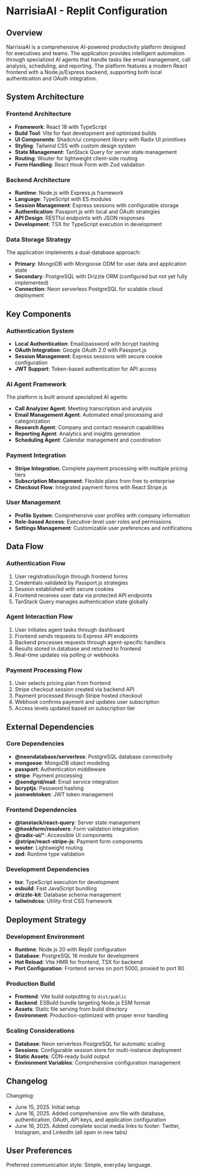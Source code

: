 # NarrisiaAI - Replit Configuration

## Overview

NarrisiaAI is a comprehensive AI-powered productivity platform designed for executives and teams. The application provides intelligent automation through specialized AI agents that handle tasks like email management, call analysis, scheduling, and reporting. The platform features a modern React frontend with a Node.js/Express backend, supporting both local authentication and OAuth integration.

## System Architecture

### Frontend Architecture
- **Framework**: React 18 with TypeScript
- **Build Tool**: Vite for fast development and optimized builds
- **UI Components**: Shadcn/ui component library with Radix UI primitives
- **Styling**: Tailwind CSS with custom design system
- **State Management**: TanStack Query for server state management
- **Routing**: Wouter for lightweight client-side routing
- **Form Handling**: React Hook Form with Zod validation

### Backend Architecture
- **Runtime**: Node.js with Express.js framework
- **Language**: TypeScript with ES modules
- **Session Management**: Express sessions with configurable storage
- **Authentication**: Passport.js with local and OAuth strategies
- **API Design**: RESTful endpoints with JSON responses
- **Development**: TSX for TypeScript execution in development

### Data Storage Strategy
The application implements a dual-database approach:
- **Primary**: MongoDB with Mongoose ODM for user data and application state
- **Secondary**: PostgreSQL with Drizzle ORM (configured but not yet fully implemented)
- **Connection**: Neon serverless PostgreSQL for scalable cloud deployment

## Key Components

### Authentication System
- **Local Authentication**: Email/password with bcrypt hashing
- **OAuth Integration**: Google OAuth 2.0 with Passport.js
- **Session Management**: Express sessions with secure cookie configuration
- **JWT Support**: Token-based authentication for API access

### AI Agent Framework
The platform is built around specialized AI agents:
- **Call Analyzer Agent**: Meeting transcription and analysis
- **Email Management Agent**: Automated email processing and categorization
- **Research Agent**: Company and contact research capabilities
- **Reporting Agent**: Analytics and insights generation
- **Scheduling Agent**: Calendar management and coordination

### Payment Integration
- **Stripe Integration**: Complete payment processing with multiple pricing tiers
- **Subscription Management**: Flexible plans from free to enterprise
- **Checkout Flow**: Integrated payment forms with React Stripe.js

### User Management
- **Profile System**: Comprehensive user profiles with company information
- **Role-based Access**: Executive-level user roles and permissions
- **Settings Management**: Customizable user preferences and notifications

## Data Flow

### Authentication Flow
1. User registration/login through frontend forms
2. Credentials validated by Passport.js strategies
3. Session established with secure cookies
4. Frontend receives user data via protected API endpoints
5. TanStack Query manages authentication state globally

### Agent Interaction Flow
1. User initiates agent tasks through dashboard
2. Frontend sends requests to Express API endpoints
3. Backend processes requests through agent-specific handlers
4. Results stored in database and returned to frontend
5. Real-time updates via polling or webhooks

### Payment Processing Flow
1. User selects pricing plan from frontend
2. Stripe checkout session created via backend API
3. Payment processed through Stripe hosted checkout
4. Webhook confirms payment and updates user subscription
5. Access levels updated based on subscription tier

## External Dependencies

### Core Dependencies
- **@neondatabase/serverless**: PostgreSQL database connectivity
- **mongoose**: MongoDB object modeling
- **passport**: Authentication middleware
- **stripe**: Payment processing
- **@sendgrid/mail**: Email service integration
- **bcryptjs**: Password hashing
- **jsonwebtoken**: JWT token management

### Frontend Dependencies
- **@tanstack/react-query**: Server state management
- **@hookform/resolvers**: Form validation integration
- **@radix-ui/***: Accessible UI components
- **@stripe/react-stripe-js**: Payment form components
- **wouter**: Lightweight routing
- **zod**: Runtime type validation

### Development Dependencies
- **tsx**: TypeScript execution for development
- **esbuild**: Fast JavaScript bundling
- **drizzle-kit**: Database schema management
- **tailwindcss**: Utility-first CSS framework

## Deployment Strategy

### Development Environment
- **Runtime**: Node.js 20 with Replit configuration
- **Database**: PostgreSQL 16 module for development
- **Hot Reload**: Vite HMR for frontend, TSX for backend
- **Port Configuration**: Frontend serves on port 5000, proxied to port 80

### Production Build
- **Frontend**: Vite build outputting to `dist/public`
- **Backend**: ESBuild bundle targeting Node.js ESM format
- **Assets**: Static file serving from build directory
- **Environment**: Production-optimized with proper error handling

### Scaling Considerations
- **Database**: Neon serverless PostgreSQL for automatic scaling
- **Sessions**: Configurable session store for multi-instance deployment
- **Static Assets**: CDN-ready build output
- **Environment Variables**: Comprehensive configuration management

## Changelog

Changelog:
- June 15, 2025. Initial setup
- June 16, 2025. Added comprehensive .env file with database, authentication, OAuth, API keys, and application configuration
- June 16, 2025. Added complete social media links to footer: Twitter, Instagram, and LinkedIn (all open in new tabs)

## User Preferences

Preferred communication style: Simple, everyday language.